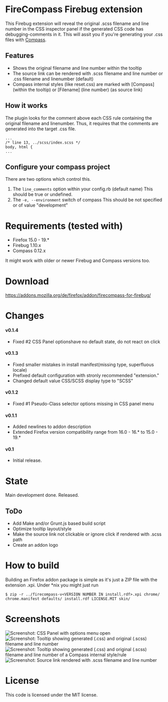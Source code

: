 # FireCompass Firebug extension

This Firebug extension will reveal the original .scss filename and line number in the CSS inspector panel if the generated CSS code has debugging-comments in it.
This will assit you if you're generating your .css files with [Compass](http://compass-style.org/).

## Features

* Shows the original filename and line number within the tooltip
* The source link can be rendered with .scss filename and line number or .css filename and linenumber (default) 
* Compass internal styles (like reset.css) are marked with \[Compass\] (within the tooltip) or \[Filename\] (line number) (as source link)


## How it works


The plugin looks for the comment above each CSS rule containing the original filename and linenumber.
Thus, it requires that the comments are generated into the target .css file.

```
...
/* line 13, ../scss/index.scss */
body, html {
...
```


## Configure your compass project

There are two options which control this.

1. The `line_comments` option within your config.rb (default name)
   This should be true or undefined.
2. The `-e, --environment` switch of compass
   This should be not specified or of value "development" 


# Requirements (tested with) 

* Firefox 15.0 - 19.*
* Firebug 1.10.x
* Compass 0.12.x

It might work with older or newer Firebug and Compass versions too.

# Download

https://addons.mozilla.org/de/firefox/addon/firecompass-for-firebug/

# Changes

#### v0.1.4

* Fixed #2 CSS Panel optionshave no default state, do not react on click

#### v0.1.3

* Fixed smaller mistakes in install manifest(missing type, superfluous locale)
* Prefixed default configuration with stronly recommended "extension."
* Changed default value CSS/SCSS display type to "SCSS"

#### v0.1.2

* Fixed #1 Pseudo-Class selector options missing in CSS panel menu

#### v0.1.1
* Added newlines to addon description
* Extended Firefox version compatibility range from 16.0 - 16.* to 15.0 - 19.* 
 
#### v0.1
* Initial release.

# State

Main development done. Released.


## ToDo

* Add Make and/or Grunt.js based build script
* Optimize tooltip layout/style 
* Make the source link not clickable or ignore click if rendered with .scss path 
* Create an addon logo

# How to build

Building an Firefox addon package is simple as it's just a ZIP file with the extension .xpi. Under \*nix you might just run

```
$ zip -r ../firecompass-v<VERSION NUMBER IN install.rdf>.xpi chrome/ chrome.manifest defaults/ install.rdf LICENSE.MIT skin/
```

# Screenshots

![Screenshot: CSS Panel with options menu open](https://raw.github.com/is-already-taken/firecompass/master/doc/screenshot_firecompass_css_panel_options_menu.png "CSS Panel with options menu open")
![Screenshot: Tooltip showing generated (.css) and original (.scss) filename and line number](https://raw.github.com/is-already-taken/firecompass/master/doc/screenshot_firecompass_showing_tooltip_compass_internal_rule.png "Tooltip showing generated (.css) and original (.scss) filename and line number")
![Screenshot: Tooltip showing generated (.css) and original (.scss) filename and line number of a Compass internal style/rule](https://raw.github.com/is-already-taken/firecompass/master/doc/screenshot_firecompass_showing_tooltip_normal_rule.png "Tooltip showing generated (.css) and original (.scss) filename and line number of a Compass internal style/rule")
![Screenshot: Source link rendered with .scss filename and line number](https://raw.github.com/is-already-taken/firecompass/master/doc/screenshot_firecompass_source_link_rendered_with_scss_filename_and_line.png "Source link rendered with .scss filename and line number")


# License 

This code is licensed under the MIT license.


